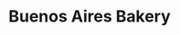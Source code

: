 ---
title: "Buenos Aires Bakery"
url: /ciudad-autonoma-de-buenos-aires/buenos-aires-bakery-avenida-del-libertador/
shop: panadería
---
